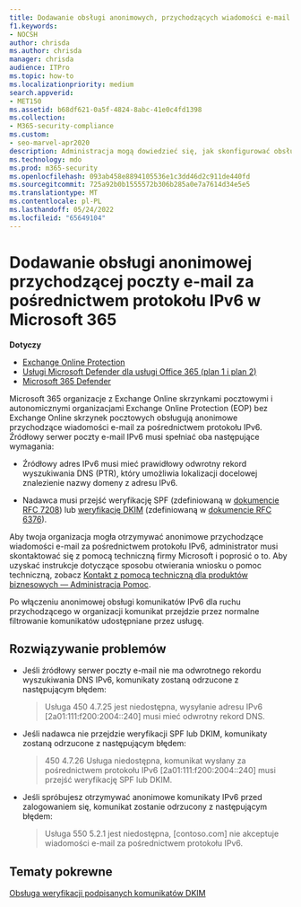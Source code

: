 ```yaml
---
title: Dodawanie obsługi anonimowych, przychodzących wiadomości e-mail za pośrednictwem protokołu IPv6
f1.keywords:
- NOCSH
author: chrisda
ms.author: chrisda
manager: chrisda
audience: ITPro
ms.topic: how-to
ms.localizationpriority: medium
search.appverid:
- MET150
ms.assetid: b68df621-0a5f-4824-8abc-41e0c4fd1398
ms.collection:
- M365-security-compliance
ms.custom:
- seo-marvel-apr2020
description: Administracja mogą dowiedzieć się, jak skonfigurować obsługę anonimowej przychodzącej poczty e-mail ze źródeł IPv6 w Exchange Online i Exchange Online Protection.
ms.technology: mdo
ms.prod: m365-security
ms.openlocfilehash: 093ab458e8894105536e1c3dd46d2c911de440fd
ms.sourcegitcommit: 725a92b0b1555572b306b285a0e7a7614d34e5e5
ms.translationtype: MT
ms.contentlocale: pl-PL
ms.lasthandoff: 05/24/2022
ms.locfileid: "65649104"
---
```

# <a name="add-support-for-anonymous-inbound-email-over-ipv6-in-microsoft-365"></a>Dodawanie obsługi anonimowej przychodzącej poczty e-mail za pośrednictwem protokołu IPv6 w Microsoft 365

**Dotyczy**
- [Exchange Online Protection](exchange-online-protection-overview.md)
- [Usługi Microsoft Defender dla usługi Office 365 (plan 1 i plan 2)](defender-for-office-365.md)
- [Microsoft 365 Defender](../defender/microsoft-365-defender.md)

Microsoft 365 organizacje z Exchange Online skrzynkami pocztowymi i autonomicznymi organizacjami Exchange Online Protection (EOP) bez Exchange Online skrzynek pocztowych obsługują anonimowe przychodzące wiadomości e-mail za pośrednictwem protokołu IPv6. Źródłowy serwer poczty e-mail IPv6 musi spełniać oba następujące wymagania:

- Źródłowy adres IPv6 musi mieć prawidłowy odwrotny rekord wyszukiwania DNS (PTR), który umożliwia lokalizacji docelowej znalezienie nazwy domeny z adresu IPv6.

- Nadawca musi przejść weryfikację SPF (zdefiniowaną w [dokumencie RFC 7208](https://tools.ietf.org/html/rfc7208)) lub [weryfikację DKIM](http://dkim.org/) (zdefiniowaną w [dokumencie RFC 6376](https://www.rfc-editor.org/rfc/rfc6376.txt)).

Aby twoja organizacja mogła otrzymywać anonimowe przychodzące wiadomości e-mail za pośrednictwem protokołu IPv6, administrator musi skontaktować się z pomocą techniczną firmy Microsoft i poprosić o to. Aby uzyskać instrukcje dotyczące sposobu otwierania wniosku o pomoc techniczną, zobacz [Kontakt z pomocą techniczną dla produktów biznesowych — Administracja Pomoc](../../admin/get-help-support.md).

Po włączeniu anonimowej obsługi komunikatów IPv6 dla ruchu przychodzącego w organizacji komunikat przejdzie przez normalne filtrowanie komunikatów udostępniane przez usługę.

## <a name="troubleshooting"></a>Rozwiązywanie problemów

- Jeśli źródłowy serwer poczty e-mail nie ma odwrotnego rekordu wyszukiwania DNS IPv6, komunikaty zostaną odrzucone z następującym błędem:

  > Usługa 450 4.7.25 jest niedostępna, wysyłanie adresu IPv6 [2a01:111:f200:2004::240] musi mieć odwrotny rekord DNS.

- Jeśli nadawca nie przejdzie weryfikacji SPF lub DKIM, komunikaty zostaną odrzucone z następującym błędem:

  > 450 4.7.26 Usługa niedostępna, komunikat wysłany za pośrednictwem protokołu IPv6 [2a01:111:f200:2004::240] musi przejść weryfikację SPF lub DKIM.

- Jeśli spróbujesz otrzymywać anonimowe komunikaty IPv6 przed zalogowaniem się, komunikat zostanie odrzucony z następującym błędem:

  > Usługa 550 5.2.1 jest niedostępna, [contoso.com] nie akceptuje wiadomości e-mail za pośrednictwem protokołu IPv6.

## <a name="related-topics"></a>Tematy pokrewne

[Obsługa weryfikacji podpisanych komunikatów DKIM](support-for-validation-of-dkim-signed-messages.md)
